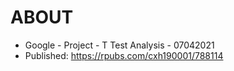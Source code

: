 # ABOUT

- Google - Project - T Test Analysis - 07042021
- Published: https://rpubs.com/cxh190001/788114